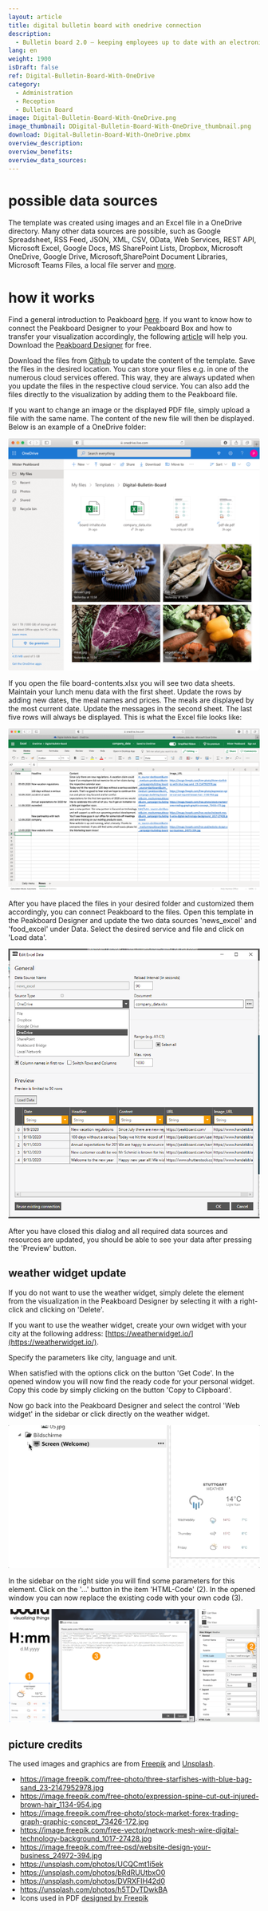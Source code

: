 ```yaml
---
layout: article
title: digital bulletin board with onedrive connection
description: 
  - Bulletin board 2.0 – keeping employees up to date with an electronic bulletin board. Whether it's general internal communication, the weather, the cafeteria menu, shift schedules, announcements, notices or room allocation plans, you remain completely flexible with regards to media formats, documents and messages. All news, photos and PDF documents can be managed via a OneDrive file. Digital signage made easy.
lang: en
weight: 1900
isDraft: false
ref: Digital-Bulletin-Board-With-OneDrive
category:
  - Administration
  - Reception
  - Bulletin Board
image: Digital-Bulletin-Board-With-OneDrive.png
image_thumbnail: DDigital-Bulletin-Board-With-OneDrive_thumbnail.png
download: Digital-Bulletin-Board-With-OneDrive.pbmx
overview_description:
overview_benefits:
overview_data_sources:
---
```


# possible data sources

The template was created using images and an Excel file in a OneDrive directory. Many other data sources are possible, such as Google Spreadsheet, RSS Feed, JSON, XML, CSV, OData, Web Services, REST API, Microsoft Excel, Google Docs, MS SharePoint Lists, Dropbox, Microsoft OneDrive, Google Drive, Microsoft,SharePoint Document Libraries, Microsoft Teams Files, a local file server and [more](https://peakboard.com/en/data-connections/).

# how it works

Find a general introduction to Peakboard [here](https://peakboard.rocks/get-started). If you want to know how to connect the Peakboard Designer to your Peakboard Box and how to transfer your visualization accordingly, the following [article](https://peakboard.rocks/connect) will help you. Download the [Peakboard Designer](https://peakboard.com/en/peakboard-designer/?utm_campaign=templates&utm_medium=description_link&utm_source=templates_overview) for free.

Download the files from [Github](https://github.com/Peakboard/peakboard-templates.github.io/tree/master/_templates/Digital-Bulletin-Board-With-OneDrive/data-files) to update the content of the template. Save the files in the desired location. You can store your files e.g. in one of the numerous cloud services offered. This way, they are always updated when you update the files in the respective cloud service. You can also add the files directly to the visualization by adding them to the Peakboard file.

If you want to change an image or the displayed PDF file, simply upload a file with the same name. The content of the new file will then be displayed. Below is an example of a OneDrive folder:

![image_live](img/OneDrive-Data-Overview.png)

If you open the file board-contents.xlsx you will see two data sheets. Maintain your lunch menu data with the first sheet. Update the rows by adding new dates, the meal names and prices. The meals are displayed by the most current date.  Update the messages in the second sheet. The last five rows will always be displayed. This is what the Excel file looks like:

![image_live](img/Excel-Data-Structure.png)

After you have placed the files in your desired folder and customized them accordingly, you can connect Peakboard to the files. Open this template in the Peakboard Designer and update the two data sources 'news_excel' and 'food_excel' under Data. Select the desired service and file and click on 'Load data'.

![image_live](img/Excel-Data-Source-Selection.png)

After you have closed this dialog and all required data sources and resources are updated, you should be able to see your data after pressing the 'Preview' button.

## weather widget update
If you do not want to use the weather widget, simply delete the element from the visualization in the Peakboard Designer by selecting it with a right-click and clicking on 'Delete'.

If you want to use the weather widget, create your own widget with your city at the following address: [https://weatherwidget.io/](https://weatherwidget.io/).

Specify the parameters like city, language and unit.

When satisfied with the options click on the button 'Get Code'. In the opened window you will now find the ready code for your personal widget. Copy this code by simply clicking on the button 'Copy to Clipboard'.

Now go back into the Peakboard Designer and select the control 'Web widget' in the sidebar or click directly on the weather widget.

![image_live](img/select_weather_widget.gif)

In the sidebar on the right side you will find some parameters for this element. Click on the '...' button in the item 'HTML-Code' (2). In the opened window you can now replace the existing code with your own code (3).

![image_live](img/web_widget_code.png)

## picture credits

The used images and graphics are from [Freepik](http://freepik.com/) and [Unsplash](https://unsplash.com/). 

- https://image.freepik.com/free-photo/three-starfishes-with-blue-bag-sand_23-2147952978.jpg
- https://image.freepik.com/free-photo/expression-spine-cut-out-injured-brown-hair_1134-954.jpg
- https://image.freepik.com/free-photo/stock-market-forex-trading-graph-graphic-concept_73426-172.jpg
- https://image.freepik.com/free-vector/network-mesh-wire-digital-technology-background_1017-27428.jpg
- https://image.freepik.com/free-psd/website-design-your-business_24972-394.jpg
- https://unsplash.com/photos/UCQCmt1i5ek
- https://unsplash.com/photos/bRdRUUtbxO0
- https://unsplash.com/photos/DVRXFIH42d0
- https://unsplash.com/photos/h5TDvTDwkBA
- Icons used in PDF [designed by Freepik](http://freepik.com/)